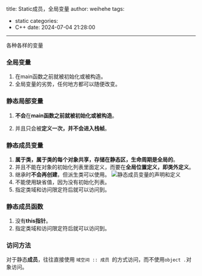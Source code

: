 title: Static成员，全局变量
author: weihehe
tags:
  - static
categories:
  - C++
date: 2024-07-04 21:28:00
---

各种各样的变量
<!-- more -->
### 全局变量
1. 在main函数之前就被初始化或被构造。
2. 全局变量的劣势，任何地方都可以随便改变。

### 静态局部变量

1. **不会**在**main函数之前就被初始化或被构造**。

2. 并且只会被**定义一次，并不会进入栈帧**。

### 静态成员变量

1.  **属于类，属于类的每个对象共享，存储在静态区，生命周期是全局的**。
2. 并且不能在对象的初始化列表里面定义，而要在**全局位置定义，即类外定义**。
3. 继承时**不会再创建**，但派生类可以使用。
![静态成员变量的声明和定义](/images/pasted-9.png)
4. 不能使用缺省值，因为没有初始化列表。
5. 指定类域和访问限定符后就可以访问到。

### 静态成员函数
1. 没有**this指针**。
2. 指定类域和访问限定符后就可以访问到。

### 访问方法
对于静态**成员**，往往直接使用
`域空间 :: 成员 `的方式访问，而不使用`object .`对象访问。

